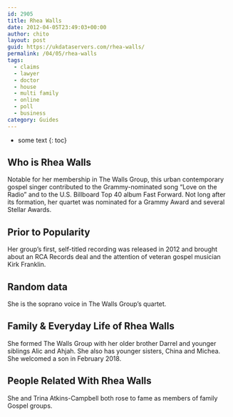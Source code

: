 ```yaml
---
id: 2905
title: Rhea Walls
date: 2012-04-05T23:49:03+00:00
author: chito
layout: post
guid: https://ukdataservers.com/rhea-walls/
permalink: /04/05/rhea-walls
tags:
  - claims
  - lawyer
  - doctor
  - house
  - multi family
  - online
  - poll
  - business
category: Guides
---
```


* some text
{: toc}
          
          
## Who is  Rhea Walls
                  
                  
                  
Notable for her membership in The Walls Group, this urban contemporary gospel singer contributed to the Grammy-nominated song &#8220;Love on the Radio&#8221; and to the U.S. Billboard Top 40 album Fast Forward. Not long after its formation, her quartet was nominated for a Grammy Award and several Stellar Awards.
                  
                
                
                
## Prior to Popularity 
                  
                  
                  
Her group&#8217;s first, self-titled recording was released in 2012 and brought about an RCA Records deal and the attention of veteran gospel musician Kirk Franklin.
                  
                
                
                
## Random data 
                  
                  
                  
She is the soprano voice in The Walls Group&#8217;s quartet.
                  
                
                
                
## Family & Everyday Life of Rhea Walls
                  
                  
                  
She formed The Walls Group with her older brother Darrel and younger siblings Alic and Ahjah. She also has younger sisters, China and Michea. She welcomed a son in February 2018.
                  
                
                
                
## People Related With  Rhea Walls
                  
                  
                  
She and Trina Atkins-Campbell both rose to fame as members of family Gospel groups.
                  
                
              
            
          
          
          
    
    
  
